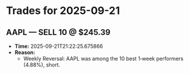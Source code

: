 # Trades for 2025-09-21

## AAPL — SELL 10 @ $245.39
- **Time:** 2025-09-21T21:22:25.675866
- **Reason:**
  - Weekly Reversal: AAPL was among the 10 best 1‑week performers (4.88%), short.

